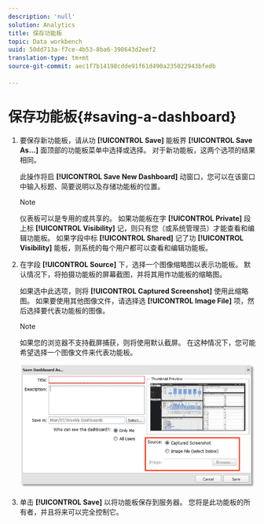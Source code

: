 ```yaml
---
description: 'null'
solution: Analytics
title: 保存功能板
topic: Data workbench
uuid: 50dd713a-f7ce-4b53-8ba6-398643d2eef2
translation-type: tm+mt
source-git-commit: aec1f7b14198cdde91f61d490a235022943bfedb

---
```



# 保存功能板{#saving-a-dashboard}

1. 要保存新功能板，请从功 **[!UICONTROL Save]** 能板界 **[!UICONTROL Save As…]** 面顶部的功能板菜单中选择或选择。 对于新功能板，这两个选项的结果相同。

   此操作将启 **[!UICONTROL Save New Dashboard]** 动窗口，您可以在该窗口中输入标题、简要说明以及存储功能板的位置。

   >[!NOTE]
   >
   >仪表板可以是专用的或共享的。 如果功能板在字 **[!UICONTROL Private]** 段上标 **[!UICONTROL Visibility]** 记，则只有您（或系统管理员）才能查看和编辑功能板。 如果字段中标 **[!UICONTROL Shared]** 记了功 **[!UICONTROL Visibility]** 能板，则系统的每个用户都可以查看和编辑功能板。

1. 在字段 **[!UICONTROL Source]** 下，选择一个图像缩略图以表示功能板。 默认情况下，将拍摄功能板的屏幕截图，并将其用作功能板的缩略图。

   如果选中此选项，则将 **[!UICONTROL Captured Screenshot]** 使用此缩略图。 如果要使用其他图像文件，请选择选 **[!UICONTROL Image File]** 项，然后选择要代表功能板的图像。

   >[!NOTE]
   >
   >如果您的浏览器不支持截屏捕获，则将使用默认截屏。 在这种情况下，您可能希望选择一个图像文件来代表功能板。

   ![](assets/save.png)

1. 单击 **[!UICONTROL Save]** 以将功能板保存到服务器。 您将是此功能板的所有者，并且将来可以完全控制它。
